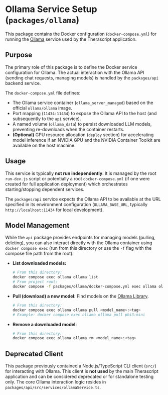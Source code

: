 # Ollama Service Setup (`packages/ollama`)

This package contains the Docker configuration (`docker-compose.yml`) for running the [Ollama](https://ollama.com/) service used by the Therascript application.

## Purpose

The primary role of this package is to define the Docker service configuration for Ollama. The actual interaction with the Ollama API (sending chat requests, managing models) is handled by the `packages/api` backend service.

The `docker-compose.yml` file defines:

*   The Ollama service container (`ollama_server_managed`) based on the official `ollama/ollama` image.
*   Port mapping (`11434:11434`) to expose the Ollama API to the host (and subsequently to the `api` service).
*   A named volume (`ollama_data`) to persist downloaded LLM models, preventing re-downloads when the container restarts.
*   **(Optional)** GPU resource allocation (`deploy` section) for accelerating model inference if an NVIDIA GPU and the NVIDIA Container Toolkit are available on the host machine.

## Usage

This service is typically **not run independently**. It is managed by the root `run-dev.js` script or potentially a root `docker-compose.yml` (if one were created for full application deployment) which orchestrates starting/stopping dependent services.

The `packages/api` service expects the Ollama API to be available at the URL specified in its environment configuration (`OLLAMA_BASE_URL`, typically `http://localhost:11434` for local development).

## Model Management

While the `api` package provides endpoints for managing models (pulling, deleting), you can also interact directly with the Ollama container using `docker compose exec` (run from this directory or use the `-f` flag with the compose file path from the root):

*   **List downloaded models:**
    ```bash
    # From this directory:
    docker compose exec ollama ollama list
    # From project root:
    docker compose -f packages/ollama/docker-compose.yml exec ollama ollama list
    ```
*   **Pull (download) a new model:** Find models on the [Ollama Library](https://ollama.com/library).
    ```bash
    # From this directory:
    docker compose exec ollama ollama pull <model_name>:<tag>
    # Example: docker compose exec ollama ollama pull phi3:mini
    ```
*   **Remove a downloaded model:**
    ```bash
    # From this directory:
    docker compose exec ollama ollama rm <model_name>:<tag>
    ```

## Deprecated Client

This package previously contained a Node.js/TypeScript CLI client (`src/`) for interacting with Ollama. This client is **not used** by the main Therascript application and can be considered deprecated or for standalone testing only. The core Ollama interaction logic resides in `packages/api/src/services/ollamaService.ts`.

